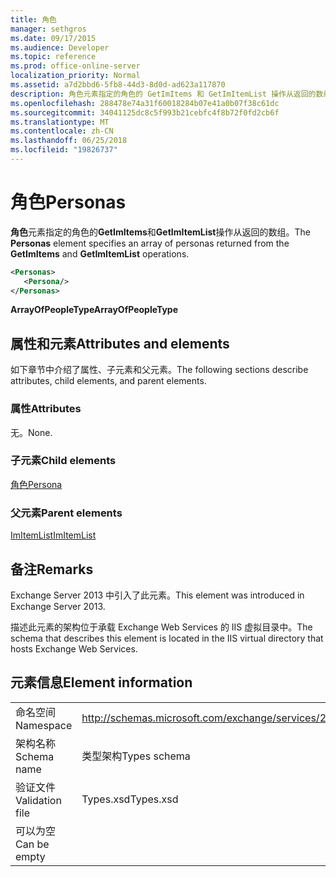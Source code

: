 ```yaml
---
title: 角色
manager: sethgros
ms.date: 09/17/2015
ms.audience: Developer
ms.topic: reference
ms.prod: office-online-server
localization_priority: Normal
ms.assetid: a7d2bbd6-5fb8-44d3-8d0d-ad623a117870
description: 角色元素指定的角色的 GetImItems 和 GetImItemList 操作从返回的数组。
ms.openlocfilehash: 288478e74a31f60018284b07e41a0b07f38c61dc
ms.sourcegitcommit: 34041125dc8c5f993b21cebfc4f8b72f0fd2cb6f
ms.translationtype: MT
ms.contentlocale: zh-CN
ms.lasthandoff: 06/25/2018
ms.locfileid: "19826737"
---
```

# <a name="personas"></a><span data-ttu-id="11ae9-103">角色</span><span class="sxs-lookup"><span data-stu-id="11ae9-103">Personas</span></span>

<span data-ttu-id="11ae9-104">**角色**元素指定的角色的**GetImItems**和**GetImItemList**操作从返回的数组。</span><span class="sxs-lookup"><span data-stu-id="11ae9-104">The **Personas** element specifies an array of personas returned from the **GetImItems** and **GetImItemList** operations.</span></span> 
  
```XML
<Personas>
   <Persona/>
</Personas>
```

 <span data-ttu-id="11ae9-105">**ArrayOfPeopleType**</span><span class="sxs-lookup"><span data-stu-id="11ae9-105">**ArrayOfPeopleType**</span></span>
## <a name="attributes-and-elements"></a><span data-ttu-id="11ae9-106">属性和元素</span><span class="sxs-lookup"><span data-stu-id="11ae9-106">Attributes and elements</span></span>

<span data-ttu-id="11ae9-107">如下章节中介绍了属性、子元素和父元素。</span><span class="sxs-lookup"><span data-stu-id="11ae9-107">The following sections describe attributes, child elements, and parent elements.</span></span>
  
### <a name="attributes"></a><span data-ttu-id="11ae9-108">属性</span><span class="sxs-lookup"><span data-stu-id="11ae9-108">Attributes</span></span>

<span data-ttu-id="11ae9-109">无。</span><span class="sxs-lookup"><span data-stu-id="11ae9-109">None.</span></span>
  
### <a name="child-elements"></a><span data-ttu-id="11ae9-110">子元素</span><span class="sxs-lookup"><span data-stu-id="11ae9-110">Child elements</span></span>

[<span data-ttu-id="11ae9-111">角色</span><span class="sxs-lookup"><span data-stu-id="11ae9-111">Persona</span></span>](persona.md)
  
### <a name="parent-elements"></a><span data-ttu-id="11ae9-112">父元素</span><span class="sxs-lookup"><span data-stu-id="11ae9-112">Parent elements</span></span>

[<span data-ttu-id="11ae9-113">ImItemList</span><span class="sxs-lookup"><span data-stu-id="11ae9-113">ImItemList</span></span>](imitemlist.md)
  
## <a name="remarks"></a><span data-ttu-id="11ae9-114">备注</span><span class="sxs-lookup"><span data-stu-id="11ae9-114">Remarks</span></span>

<span data-ttu-id="11ae9-115">Exchange Server 2013 中引入了此元素。</span><span class="sxs-lookup"><span data-stu-id="11ae9-115">This element was introduced in Exchange Server 2013.</span></span>
  
<span data-ttu-id="11ae9-116">描述此元素的架构位于承载 Exchange Web Services 的 IIS 虚拟目录中。</span><span class="sxs-lookup"><span data-stu-id="11ae9-116">The schema that describes this element is located in the IIS virtual directory that hosts Exchange Web Services.</span></span>
  
## <a name="element-information"></a><span data-ttu-id="11ae9-117">元素信息</span><span class="sxs-lookup"><span data-stu-id="11ae9-117">Element information</span></span>

|||
|:-----|:-----|
|<span data-ttu-id="11ae9-118">命名空间</span><span class="sxs-lookup"><span data-stu-id="11ae9-118">Namespace</span></span>  <br/> |http://schemas.microsoft.com/exchange/services/2006/types  <br/> |
|<span data-ttu-id="11ae9-119">架构名称</span><span class="sxs-lookup"><span data-stu-id="11ae9-119">Schema name</span></span>  <br/> |<span data-ttu-id="11ae9-120">类型架构</span><span class="sxs-lookup"><span data-stu-id="11ae9-120">Types schema</span></span>  <br/> |
|<span data-ttu-id="11ae9-121">验证文件</span><span class="sxs-lookup"><span data-stu-id="11ae9-121">Validation file</span></span>  <br/> |<span data-ttu-id="11ae9-122">Types.xsd</span><span class="sxs-lookup"><span data-stu-id="11ae9-122">Types.xsd</span></span>  <br/> |
|<span data-ttu-id="11ae9-123">可以为空</span><span class="sxs-lookup"><span data-stu-id="11ae9-123">Can be empty</span></span>  <br/> ||
   

